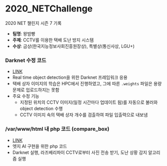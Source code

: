 # 2020_NETChallenge
2020 NET 챌린지 시즌 7 기록
- __팀명__: 왕밤빵
- __주제__: CCTV를 이용한 택배 도난 방지 시스템
- __수상__: 금상(한국지능정보사회진흥원장상), 특별상(통신사상, LGU+)

### Darknet 수정 코드
- [LINK](https://github.com/seungri0826/wbb_Darknet)
- Real time object detection을 위한 Darknet 프레임워크 응용
- 택배 상자 이미지의 학습은 HPC에서 진행하였고, 그에 따른 `.weights` 파일은 용량 문제로 업로드하지는 못함
- 주요 수정 기능
  - 지정된 위치의 CCTV 이미지(일정 시간마다 업데이트 됨)를 자동으로 불러와 object detection 수행
  - CCTV 이미지 속의 택배 상자 개수를 검출하여 파일 입출력으로 내보냄

### /var/www/html 내 php 코드 (compare_box)
- [LINK](https://github.com/seungri0826/wbb_PHP)
- 엣지 AI 구현을 위한 php 코드
- Darknet 실행, 라즈베리파이 CCTV로부터 사진 전송 받기, 도난 상황 감지 알고리즘 실행
